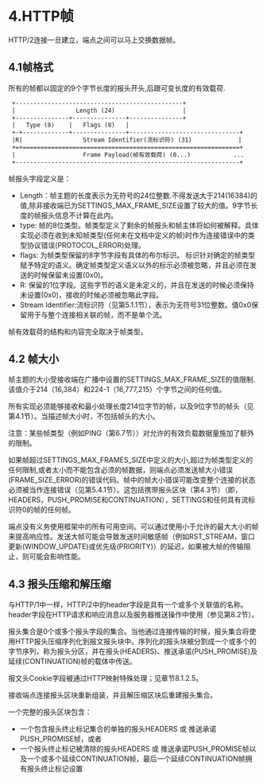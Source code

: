 # 4.HTTP帧
HTTP/2连接一旦建立，端点之间可以马上交换数据帧。

## 4.1帧格式
所有的帧都以固定的9个字节长度的报头开头,后跟可变长度的有效载荷.
```xml
 +-----------------------------------------------+
 |                 Length (24)                   |
 +---------------+---------------+---------------+
 |   Type (8)    |   Flags (8)   |
 +-+-------------+---------------+-------------------------------+
 |R|                 Stream Identifier(流标识符) (31)             |
 +=+=============================================================+
 |                   Frame Payload(帧有效载荷) (0...)            ...
 +---------------------------------------------------------------+
```
帧报头字段定义是：
- Length：帧主题的长度表示为无符号的24位整数.不得发送大于214(16384)的值,除非接收端已为SETTINGS_MAX_FRAME_SIZE设置了较大的值。9字节长度的帧报头信息不计算在此内。
- type: 帧的8位类型。帧类型定义了剩余的帧报头和帧主体将如何被解释。具体实现必须在收到未知帧类型(任何未在文档中定义的帧)时作为连接错误中的类型协议错误(PROTOCOL_ERROR)处理。
- flags: 为帧类型保留的8字节字段有具体的布尔标识。 标识针对确定的帧类型赋予特定的语义。确定帧类型定义语义以外的标示必须被忽略，并且必须在发送的时候保留未设置(0x0)。
- R: 保留的1位字段。这些字节的语义是未定义的，并且在发送的时候必须保持未设置(0x0)，接收的时候必须被忽略此字段。
- Stream Identifier:流标识符（见第5.1.1节），表示为无符号31位整数。值0x0保留用于与整个连接相关联的帧，而不是单个流。

帧有效载荷的结构和内容完全取决于帧类型。

## 4.2 帧大小
帧主题的大小受接收端在广播中设置的SETTINGS_MAX_FRAME_SIZE的值限制.该值介于214（16,384）和224-1（16,777,215）个字节之间的任何值。

所有实现必须能够接收和最小处理长度214位字节的帧，以及9位字节的帧头（见第4.1节）。当描述帧大小时，不包括帧头的大小。

注意：某些帧类型（例如PING（第6.7节））对允许的有效负载数据量施加了额外的限制。

如果帧超过SETTINGS_MAX_FRAMES_SIZE中定义的大小,超过为帧类型定义的任何限制,或者太小而不能包含必须的帧数据，则端点必须发送帧大小错误(FRAME_SIZE_ERROR)的错误代码。帧中的帧大小错误可能改变整个连接的状态必须被当作连接错误（见第5.4.1节）。这包括携带报头区块（第4.3节）（即，HEADERS，PUSH_PROMISE和CONTINUATION），SETTINGS和任何具有流标识符0的帧的任何帧。

端点没有义务使用框架中的所有可用空间。可以通过使用小于允许的最大大小的帧来提高响应性。发送大帧可能会导致发送时间敏感帧（例如RST_STREAM，窗口更新(WINDOW_UPDATE)或优先级(PRIORITY)）的延迟，如果被大帧的传输阻止，则可能会影响性能。

## 4.3 报头压缩和解压缩
与HTTP/1中一样，HTTP/2中的header字段是具有一个或多个关联值的名称。header字段在HTTP请求和响应消息以及服务器推送操作中使用（参见第8.2节）。

报头集合是0个或多个报头字段的集合。当他通过连接传输的时候，报头集合将使用HTTP报头压缩序列化到报文报头块中。序列化的报头块被分割成一个或多个的字节序列，称为报头分区，并在报头(HEADERS)、推送承诺(PUSH_PROMISE)及延续(CONTINUATION)帧的载体中传送。

报文头Cookie字段被通过HTTP映射特殊处理；见章节8.1.2.5。

接收端点连接报头区块重新组装，并且解压缩区块后重建报头集合。

一个完整的报头区块包含：
- 一个包含报头终止标记集合的单独的报头HEADERS 或 推送承诺PUSH_PROMISE帧，或者
- 一个报头终止标记被清除的报头HEADERS 或 推送承诺PUSH_PROMISE帧以及一个或多个延续CONTINUATION帧，最后一个延续CONTINUATION帧拥有报头终止标记设置





